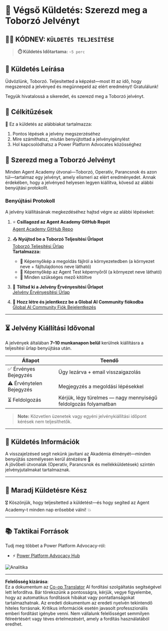 <!--
CO_OP_TRANSLATOR_METADATA:
{
  "original_hash": "c309da91b8c84aad1ab6e8bbf25674df",
  "translation_date": "2025-10-20T17:28:26+00:00",
  "source_file": "docs/recruit/course-completion-badges-recruit/README.md",
  "language_code": "hu"
}
-->
# 🚨 Végső Küldetés: Szerezd meg a Toborzó Jelvényt

## 🕵️‍♂️ KÓDNEV: `KÜLDETÉS TELJESÍTÉSE`

> **⏱️ Küldetés Időtartama:** `~5 perc`  

## 🎯 Küldetés Leírása

Üdvözlünk, Toborzó. Teljesítetted a képzést—most itt az idő, hogy megszerezd a jelvényed és megünnepeld az elért eredményt! Gratulálunk!  

Tegyük hivatalossá a sikeredet, és szerezd meg a Toborzó jelvényt.

## 🔎 Célkitűzések

📖 Ez a küldetés az alábbiakat tartalmazza:

1. Pontos lépések a jelvény megszerzéséhez
1. Mire számíthatsz, miután benyújtottad a jelvényigénylést
1. Hol kapcsolódhatsz a Power Platform Advocates közösséghez

## 🏅 Szerezd meg a Toborzó Jelvényt

Minden Agent Academy útvonal—Toborzó, Operatív, Parancsnok és azon túl—tartalmaz egy jelvényt, amely elismeri az elért eredményedet. Annak érdekében, hogy a jelvényed helyesen legyen kiállítva, kövesd az alábbi benyújtási protokollt.

### Benyújtási Protokoll

A jelvény kiállításának megkezdéséhez hajtsd végre az alábbi lépéseket:

1. ⭐ **Csillagozd az Agent Academy GitHub Repót**  
   [Agent Academy GitHub Repo](https://github.com/microsoft/agent-academy)

1. 📤 **Nyújtsd be a Toborzó Teljesítési Űrlapot**  
   [Toborzó Teljesítési Űrlap](https://aka.ms/agent-academy-recruit/badge)  
   **Tartalmazza:**
      * 📸 Képernyőkép a megoldás fájlról a környezetedben (a környezet neve + fájltulajdonos neve látható)
      * 📸 Képernyőkép az Agent Test képernyőről (a környezet neve látható)
      * 📝 Minden szükséges mező kitöltve

1. 🧾 **Töltsd ki a Jelvény Érvényesítési Űrlapot**  
   [Jelvény Érvényesítési Űrlap](https://aka.ms/agent-academy-recruit/form)

1. 🔐 **Hozz létre és jelentkezz be a Global AI Community fiókodba**  
   [Global AI Community Fiók Bejelentkezés](https://globalai.community/auth/login)

---

## ⏳ Jelvény Kiállítási Idővonal

A jelvények általában **7–10 munkanapon belül** kerülnek kiállításra a teljesítési űrlap benyújtása után.

| Állapot          | Teendő                                    |
|------------------|-------------------------------------------|
| ✅ Érvényes Bejegyzés | Ügy lezárva + email visszaigazolás         |
| ⚠️ Érvénytelen Bejegyzés | Megjegyzés a megoldási lépésekkel             |
| ⏳ Feldolgozás    | Kérjük, légy türelmes — nagy mennyiségű feldolgozás folyamatban |

> **Note:** Közvetlen üzenetek vagy egyéni jelvénykiállítási időpont kérések nem teljesíthetők.

---

## 🧠 Küldetés Információk

A visszajelzésed segít nekünk javítani az Akadémia élményét—minden benyújtás személyesen kerül átnézésre 💖  
A jövőbeli útvonalak (Operatív, Parancsnok és mellékküldetések) szintén jelvényjutalmakat tartalmaznak.

---

## 📡 Maradj Küldetésre Kész

🎖 Köszönjük, hogy teljesítetted a küldetést—és hogy segíted az Agent Academy-t minden nap erősebbé válni! 💥

---

## 📚 Taktikai Források

Tudj meg többet a Power Platform Advocacy-ról:

* ⚡ [Power Platform Advocacy Hub](https://aka.ms/power-advocates)

<img src="https://m365-visitor-stats.azurewebsites.net/agent-academy/recruit/final-mission" alt="Analitika" />

---

**Felelősség kizárása**:  
Ez a dokumentum az [Co-op Translator](https://github.com/Azure/co-op-translator) AI fordítási szolgáltatás segítségével lett lefordítva. Bár törekszünk a pontosságra, kérjük, vegye figyelembe, hogy az automatikus fordítások hibákat vagy pontatlanságokat tartalmazhatnak. Az eredeti dokumentum az eredeti nyelvén tekintendő hiteles forrásnak. Kritikus információk esetén javasolt professzionális emberi fordítást igénybe venni. Nem vállalunk felelősséget semmilyen félreértésért vagy téves értelmezésért, amely a fordítás használatából eredhet.